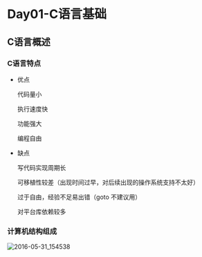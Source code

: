 # Day01-C语言基础



## C语言概述

### C语言特点

- 优点

  代码量小

  执行速度快

  功能强大

  编程自由

- 缺点

  写代码实现周期长

  可移植性较差（出现时间过早，对后续出现的操作系统支持不太好）

  过于自由，经验不足易出错（goto 不建议用）

  对平台库依赖较多

### 计算机结构组成

![2016-05-31_154538](https://i.loli.net/2021/07/30/BTULg4rnNSI2pmo.jpg)

